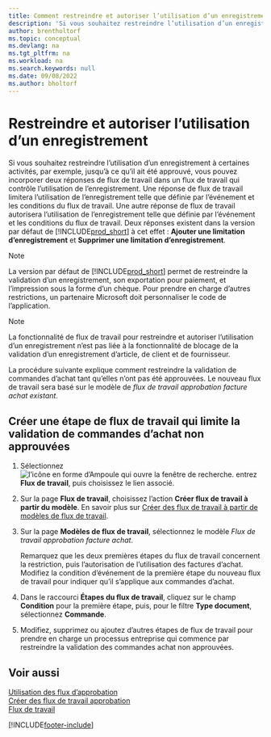 ```yaml
---
title: Comment restreindre et autoriser l’utilisation d’un enregistrement
description: 'Si vous souhaitez restreindre l’utilisation d’un enregistrement, vous pouvez incorporer deux réponses de flux de travail dans un flux de travail qui contrôle l’utilisation de l’enregistrement.'
author: brentholtorf
ms.topic: conceptual
ms.devlang: na
ms.tgt_pltfrm: na
ms.workload: na
ms.search.keywords: null
ms.date: 09/08/2022
ms.author: bholtorf
---
```

# <a name="restrict-and-allow-usage-of-a-record"></a>Restreindre et autoriser l’utilisation d’un enregistrement

Si vous souhaitez restreindre l’utilisation d’un enregistrement à certaines activités, par exemple, jusqu’à ce qu’il ait été approuvé, vous pouvez incorporer deux réponses de flux de travail dans un flux de travail qui contrôle l’utilisation de l’enregistrement. Une réponse de flux de travail limitera l’utilisation de l’enregistrement telle que définie par l’événement et les conditions du flux de travail. Une autre réponse de flux de travail autorisera l’utilisation de l’enregistrement telle que définie par l’événement et les conditions du flux de travail. Deux réponses existent dans la version par défaut de [!INCLUDE[prod_short](includes/prod_short.md)] à cet effet : **Ajouter une limitation d’enregistrement** et **Supprimer une limitation d’enregistrement**.

> [!NOTE]  
> La version par défaut de [!INCLUDE[prod_short](includes/prod_short.md)] permet de restreindre la validation d’un enregistrement, son exportation pour paiement, et l’impression sous la forme d’un chèque. Pour prendre en charge d’autres restrictions, un partenaire Microsoft doit personnaliser le code de l’application.  

> [!NOTE]  
> La fonctionnalité de flux de travail pour restreindre et autoriser l’utilisation d’un enregistrement n’est pas liée à la fonctionnalité de blocage de la validation d’un enregistrement d’article, de client et de fournisseur.

La procédure suivante explique comment restreindre la validation de commandes d’achat tant qu’elles n’ont pas été approuvées. Le nouveau flux de travail sera basé sur le modèle de *flux de travail approbation facture achat existant*.  

## <a name="create-a-workflow-step-that-restricts-posting-of-unapproved-purchase-orders"></a>Créer une étape de flux de travail qui limite la validation de commandes d’achat non approuvées

1. Sélectionnez ![l’icône en forme d’Ampoule qui ouvre la fenêtre de recherche.](media/ui-search/search_small.png "Dites-moi ce que vous voulez faire") entrez **Flux de travail**, puis choisissez le lien associé.  
2. Sur la page **Flux de travail**, choisissez l’action **Créer flux de travail à partir du modèle**. En savoir plus sur [Créer des flux de travail à partir de modèles de flux de travail](across-how-to-create-workflows-from-workflow-templates.md).
3. Sur la page **Modèles de flux de travail**, sélectionnez le modèle *Flux de travail approbation facture achat*.  

   Remarquez que les deux premières étapes du flux de travail concernent la restriction, puis l’autorisation de l’utilisation des factures d’achat. Modifiez la condition d’événement de la première étape du nouveau flux de travail pour indiquer qu’il s’applique aux commandes d’achat.  
4. Dans le raccourci **Étapes du flux de travail**, cliquez sur le champ **Condition** pour la première étape, puis, pour le filtre **Type document**, sélectionnez **Commande**.  
5. Modifiez, supprimez ou ajoutez d’autres étapes de flux de travail pour prendre en charge un processus entreprise qui commence par restreindre la validation des commandes achat non approuvées.  

## <a name="see-also"></a>Voir aussi

[Utilisation des flux d’approbation](across-use-workflows.md)  
[Créer des flux de travail approbation](across-how-to-create-workflows.md)  
[Flux de travail](across-workflow.md)  

[!INCLUDE[footer-include](includes/footer-banner.md)]
